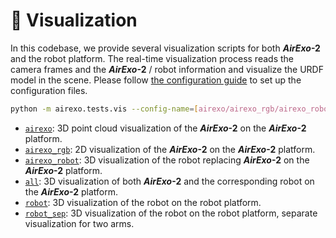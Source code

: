 # 👀 Visualization

In this codebase, we provide several visualization scripts for both ***AirExo*-2** and the robot platform. The real-time visualization process reads the camera frames and the ***AirExo*-2** / robot information and visualize the URDF model in the scene. Please follow [the configuration guide](CONFIG.md#-visualization) to set up the configuration files.

```bash
python -m airexo.tests.vis --config-name=[airexo/airexo_rgb/airexo_robot/all/robot/robot_sep]
```

- [`airexo`](../../airexo/configs/vis/airexo.yaml): 3D point cloud visualization of the ***AirExo*-2** on the ***AirExo*-2** platform.
- [`airexo_rgb`](../../airexo/configs/vis/airexo_rgb.yaml): 2D visualization of the ***AirExo*-2** on the ***AirExo*-2** platform.
- [`airexo_robot`](../../airexo/configs/vis/airexo_robot.yaml): 3D visualization of the robot replacing ***AirExo*-2** on the ***AirExo*-2** platform.
- [`all`](../../airexo/configs/vis/all.yaml): 3D visualization of both ***AirExo*-2** and the corresponding robot on the ***AirExo*-2** platform.
- [`robot`](../../airexo/configs/vis/robot.yaml): 3D visualization of the robot on the robot platform.
- [`robot_sep`](../../airexo/configs/vis/robot_sep.yaml): 3D visualization of the robot on the robot platform, separate visualization for two arms.

